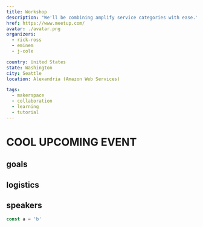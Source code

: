 ```yaml
---
title: Workshop
description: "We'll be combining amplify service categories with ease."
href: https://www.meetup.com/
avatar: ./avatar.png
organizers:
  - rick-ross
  - eminem
  - j-cole

country: United States
state: Washington
city: Seattle
location: Alexandria (Amazon Web Services)

tags:
  - makerspace
  - collaboration
  - learning
  - tutorial
---
```


# COOL UPCOMING EVENT

## goals

## logistics

## speakers

```js
const a = 'b'
```
